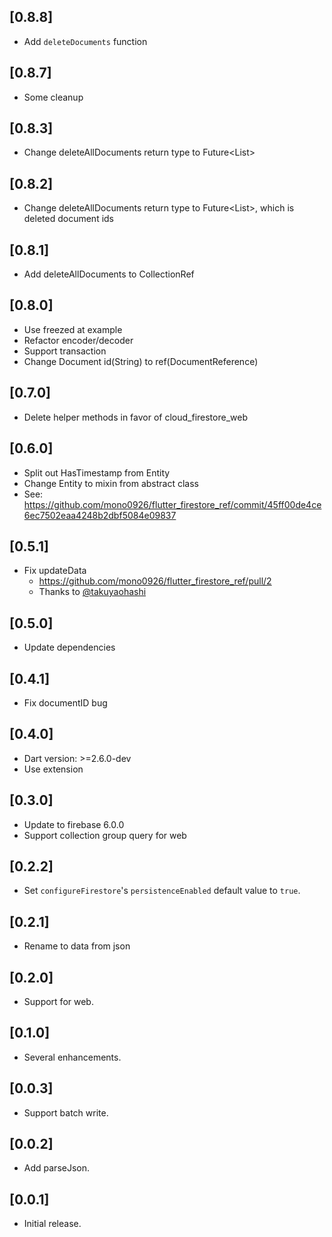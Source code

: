 ## [0.8.8]

- Add `deleteDocuments` function

## [0.8.7]

- Some cleanup

## [0.8.3]

- Change deleteAllDocuments return type to Future<List<DocumentReference>>

## [0.8.2]

- Change deleteAllDocuments return type to Future<List<String>>, which is deleted document ids

## [0.8.1]

- Add deleteAllDocuments to CollectionRef

## [0.8.0]

- Use freezed at example
- Refactor encoder/decoder
- Support transaction
- Change Document id(String) to ref(DocumentReference)

## [0.7.0]

- Delete helper methods in favor of cloud_firestore_web

## [0.6.0]

- Split out HasTimestamp from Entity
- Change Entity to mixin from abstract class
- See: https://github.com/mono0926/flutter_firestore_ref/commit/45ff00de4ce6ec7502eaa4248b2dbf5084e09837

## [0.5.1]

- Fix updateData
    - https://github.com/mono0926/flutter_firestore_ref/pull/2
    - Thanks to [@takuyaohashi](https://github.com/takuyaohashi)

## [0.5.0]

- Update dependencies

## [0.4.1]

- Fix documentID bug

## [0.4.0]

- Dart version: >=2.6.0-dev
- Use extension

## [0.3.0]

- Update to firebase 6.0.0
- Support collection group query for web

## [0.2.2]

- Set `configureFirestore`'s `persistenceEnabled` default value to `true`.

## [0.2.1]

- Rename to data from json

## [0.2.0]

- Support for web.

## [0.1.0]

- Several enhancements.

## [0.0.3]

- Support batch write.

## [0.0.2] 

- Add parseJson.

## [0.0.1]

- Initial release.
